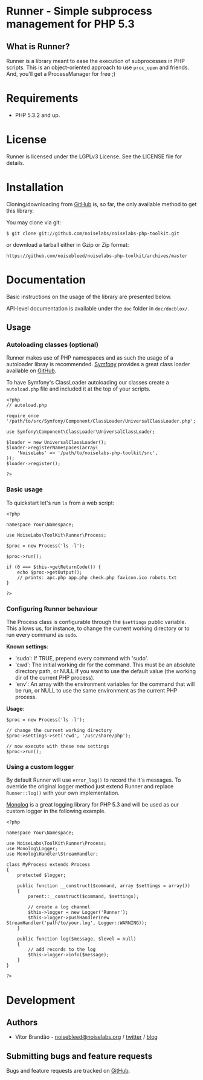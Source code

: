 Runner - Simple subprocess management for PHP 5.3
=================================================

What is Runner?
---------------

Runner is a library meant to ease the execution of subprocesses in PHP scripts. This is an object-oriented approach to use `proc_open` and friends. And, you'll get a ProcessManager for free ;)

Requirements
============

* PHP 5.3.2 and up.

License
========

Runner is licensed under the LGPLv3 License. See the LICENSE file for details.

Installation
============

Cloning/downloading from [GitHub](https://github.com/noiselabs/noiselabs-php-toolkit) is, so far, the only available method to get this library.

You may clone via git:

	$ git clone git://github.com/noiselabs/noiselabs-php-toolkit.git

or download a tarball either in Gzip or Zip format:

	https://github.com/noisebleed/noiselabs-php-toolkit/archives/master

Documentation
==============

Basic instructions on the usage of the library are presented below.

API-level documentation is available under the `doc` folder in `doc/docblox/`.

Usage
-----

### Autoloading classes (optional)

Runner makes use of PHP namespaces and as such the usage of a autoloader libray is recommended. [Symfony](https://github.com/symfony/symfony) provides a great class loader available on [GitHub](https://github.com/symfony/ClassLoader).

To have Symfony's ClassLoader autoloading our classes create a `autoload.php` file  and included it at the top of your scripts.

	<?php
	// autoload.php

	require_once '/path/to/src/Symfony/Component/ClassLoader/UniversalClassLoader.php';

	use Symfony\Component\ClassLoader\UniversalClassLoader;

	$loader = new UniversalClassLoader();
	$loader->registerNamespaces(array(
		'NoiseLabs' => '/path/to/noiselabs-php-toolkit/src',
	));
	$loader->register();

	?>

### Basic usage

To quickstart let's run `ls` from a web script:

	<?php

	namespace Your\Namespace;

	use NoiseLabs\ToolKit\Runner\Process;

	$proc = new Process('ls -l');

	$proc->run();

	if (0 === $this->getReturnCode()) {
		echo $proc->getOutput();
		// prints: apc.php app.php check.php favicon.ico robots.txt
	}

	?>

### Configuring Runner behaviour

The Process class is configurable through the `$settings` public variable. This allows us, for instance, to change the current working directory or to run every command as `sudo`.

**Known settings**:
* 'sudo': If TRUE, prepend every command with 'sudo'.
* 'cwd': The initial working dir for the command. This must be an absolute directory path, or NULL if you want to use the default value (the working dir of the current PHP process).
* 'env': An array with the environment variables for the command that will be run, or NULL to use the same environment as the current PHP process.

**Usage**:

	$proc = new Process('ls -l');

	// change the current working directory
	$proc->settings->set('cwd', '/usr/share/php');

	// now execute with these new settings
	$proc->run();

### Using a custom logger

By default Runner will use `error_log()` to record the it's messages. To override the original logger method just extend Runner and replace `Runner::log()` with your own implementation.

[Monolog](https://github.com/Seldaek/monolog) is a great logging library for PHP 5.3 and will be used as our custom logger in the following example.

	<?php

	namespace Your\Namespace;

	use NoiseLabs\ToolKit\Runner\Process;
	use Monolog\Logger;
	use Monolog\Handler\StreamHandler;

	class MyProcess extends Process
	{
		protected $logger;

		public function __construct($command, array $settings = array())
		{
			parent::__construct($command, $settings);

			// create a log channel
			$this->logger = new Logger('Runner');
			$this->logger->pushHandler(new StreamHandler('path/to/your.log', Logger::WARNING));
		}

		public function log($message, $level = null)
		{
			// add records to the log
			$this->logger->info($message);
		}
	}

	?>




Development
===========

Authors
-------

* Vítor Brandão - <noisebleed@noiselabs.org> / [twitter](http://twitter.com/noiselabs) / [blog](http://blog.noiselabs.org)

Submitting bugs and feature requests
------------------------------------

Bugs and feature requests are tracked on [GitHub](https://github.com/noiselabs/noiselabs-php-toolkit/issues).